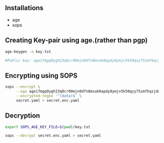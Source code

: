 ## Installations

- age
- sops

## Creating Key-pair using age.(rather than pgp)

```sh
age-keygen -o key.txt

#Public key: age17mgq9ygh23q0cr00mjn0dfn8msak0apdy0ymjv5k50qzy75zmfkqzjdam4
```

## Encrypting using SOPS

```bash
sops --encrypt \
     --age age17mgq9ygh23q0cr00mjn0dfn8msak0apdy0ymjv5k50qzy75zmfkqzjdam4 \
     --encrypted-regex '^(data)$' \
     secret.yaml > secret.enc.yaml
```

## Decryption

```sh
export SOPS_AGE_KEY_FILE=$(pwd)/key.txt

sops --decrypt secret.enc.yaml > secret.yaml
```
